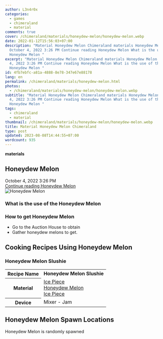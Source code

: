 ```yaml
---
author: L3n4r0x
categories:
  - games
  - chimeraland
  - material
comments: true
cover: /chimeraland/materials/honeydew-melon/honeydew-melon.webp
date: 2022-01-12T15:56:03+07:00
description: "Material Honeydew Melon Chimeraland materials Honeydew Melon
  October 4, 2022 3:26 PM Continue reading Honeydew Melon What is the use of the
  Honeydew Melon "
excerpt: "Material Honeydew Melon Chimeraland materials Honeydew Melon October
  4, 2022 3:26 PM Continue reading Honeydew Melon What is the use of the
  Honeydew Melon "
id: 4fb7ebfc-a81a-4888-8e78-347e67e88178
lang: en
permalink: /chimeraland/materials/honeydew-melon.html
photos:
  - /chimeraland/materials/honeydew-melon/honeydew-melon.webp
subtitle: "Material Honeydew Melon Chimeraland materials Honeydew Melon October
  4, 2022 3:26 PM Continue reading Honeydew Melon What is the use of the
  Honeydew Melon "
tags:
  - chimeraland
  - material
thumbnail: /chimeraland/materials/honeydew-melon/honeydew-melon.webp
title: Material Honeydew Melon Chimeraland
type: post
updated: 2023-08-08T14:44:55+07:00
wordcount: 935
---
```


<link
  rel="stylesheet"
  href="https://rawcdn.githack.com/dimaslanjaka/Web-Manajemen/870a349/css/bootstrap-5-3-0-alpha3-wrapper.css"
/>
<section id="bootstrap-wrapper">
  <div data-bs-theme="dark">
    <div
      class="row g-0 border rounded overflow-hidden flex-md-row mb-4 shadow-sm position-relative bg-dark text-light"
    >
      <div class="col p-4 d-flex flex-column position-static">
        <strong class="d-inline-block mb-2 text-success">materials</strong>
        <h2 class="mb-0">Honeydew Melon</h2>
        <div class="mb-1 text-muted">October 4, 2022 3:26 PM</div>
        <a
          href="/chimeraland/materials/honeydew-melon.html"
          class="stretched-link d-none text-primary"
          >Continue reading Honeydew Melon</a
        >
      </div>
      <div class="col-auto d-none d-md-block d-lg-block">
        <img
          src="https://www.webmanajemen.com/chimeraland/materials/honeydew-melon/honeydew-melon.webp"
          alt="Honeydew Melon"
        />
      </div>
    </div>
    <div class="row">
      <div class="col-lg-6 col-12 mb-2">
        <div class="card">
          <div class="card-body">
            <h3 class="card-title">What is the use of the Honeydew Melon</h3>
            <div class="card-text"><ul></ul></div>
          </div>
        </div>
      </div>
      <div class="col-lg-6 col-12 mb-2">
        <div class="card">
          <div class="card-body">
            <h3 class="card-title">How to get Honeydew Melon</h3>
            <div class="card-text">
              <ul>
                <li>Go to the Auction House to obtain</li>
                <li>Gather honeydew melons to get.</li>
              </ul>
            </div>
          </div>
        </div>
      </div>
      <div class="col-12 mb-2">
        <h2 id="cookable">Cooking Recipes Using Honeydew Melon</h2>
        <div id="recipe-honeydew-melon-slushie">
          <h3 id="item-honeydew-melon-slushie">Honeydew Melon Slushie</h3>
          <div class="mb-2">
            <table class="table">
              <tr>
                <th>Recipe Name</th>
                <td><b>Honeydew Melon Slushie</b></td>
              </tr>
              <tr>
                <th>Material</th>
                <td>
                  <a
                    class="text-decoration-none text-primary"
                    href="/chimeraland/materials/ice-piece.html"
                    >Ice Piece</a
                  ><br /><a
                    class="text-decoration-none text-primary"
                    href="/chimeraland/materials/honeydew-melon.html"
                    >Honeydew Melon</a
                  ><br /><a
                    class="text-decoration-none text-primary"
                    href="/chimeraland/materials/ice-piece.html"
                    >Ice Piece</a
                  >
                </td>
              </tr>
              <tr>
                <th>Device</th>
                <td>Mixer - Jam</td>
              </tr>
            </table>
          </div>
        </div>
      </div>
      <div class="col-12 mb-2">
        <h2>Honeydew Melon Spawn Locations</h2>
        <p>Honeydew Melon is randomly spawned</p>
      </div>
    </div>
  </div>
</section>